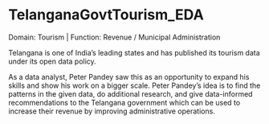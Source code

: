 # TelanganaGovtTourism_EDA
Domain:  Tourism | Function: Revenue / Municipal Administration

Telangana is one of India’s leading states and has published its tourism data under its open data policy.

As a data analyst, Peter Pandey saw this as an opportunity to expand his skills and show his work on a bigger scale. Peter Pandey’s idea is to find the patterns in the given data, do additional research, and give data-informed recommendations to the Telangana government which can be used to increase their revenue by improving administrative operations.
